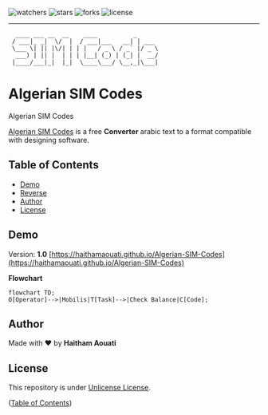 ![watchers](https://custom-icon-badges.demolab.com/github/watchers/haithamaouati/Algerian-SIM-Codes?logo=eye)
![stars](https://custom-icon-badges.demolab.com/github/stars/haithamaouati/Algerian-SIM-Codes?logo=star)
![forks](https://custom-icon-badges.demolab.com/github/forks/haithamaouati/Algerian-SIM-Codes?logo=repo-forked)
![license](https://custom-icon-badges.demolab.com/github/license/haithamaouati/Algerian-SIM-Codes?logo=law)
___
```
  ____ ___ __  __    ____          _      
 / ___|_ _|  \/  |  / ___|___   __| | ___ 
 \___ \| || |\/| | | |   / _ \ / _` |/ _ \
  ___) | || |  | | | |__| (_) | (_| |  __/
 |____/___|_|  |_|  \____\___/ \__,_|\___|
```

# Algerian SIM Codes
Algerian SIM Codes

[Algerian SIM Codes](https://haithamaouati.github.io/Algerian-SIM-Codes/) is a free **Converter** arabic text to a format compatible with designing software.

## Table of Contents
- [Demo](#demo)
- [Reverse](#reverse)
- [Author](#author)
- [License](#license)

## Demo
Version: **1.0**
[https://haithamaouati.github.io/Algerian-SIM-Codes](https://haithamaouati.github.io/Algerian-SIM-Codes)

**Flowchart**

```mermaid
flowchart TD;
O[Operator]-->|Mobilis|T[Task]-->|Check Balance|C[Code];
```

## Author
Made with :heart: by **Haitham Aouati**

## License
This repository is under [Unlicense License](https://github.com/haithamaouati/Algerian-SIM-Codes/blob/main/LICENSE).

([Table of Contents](#table-of-contents))
